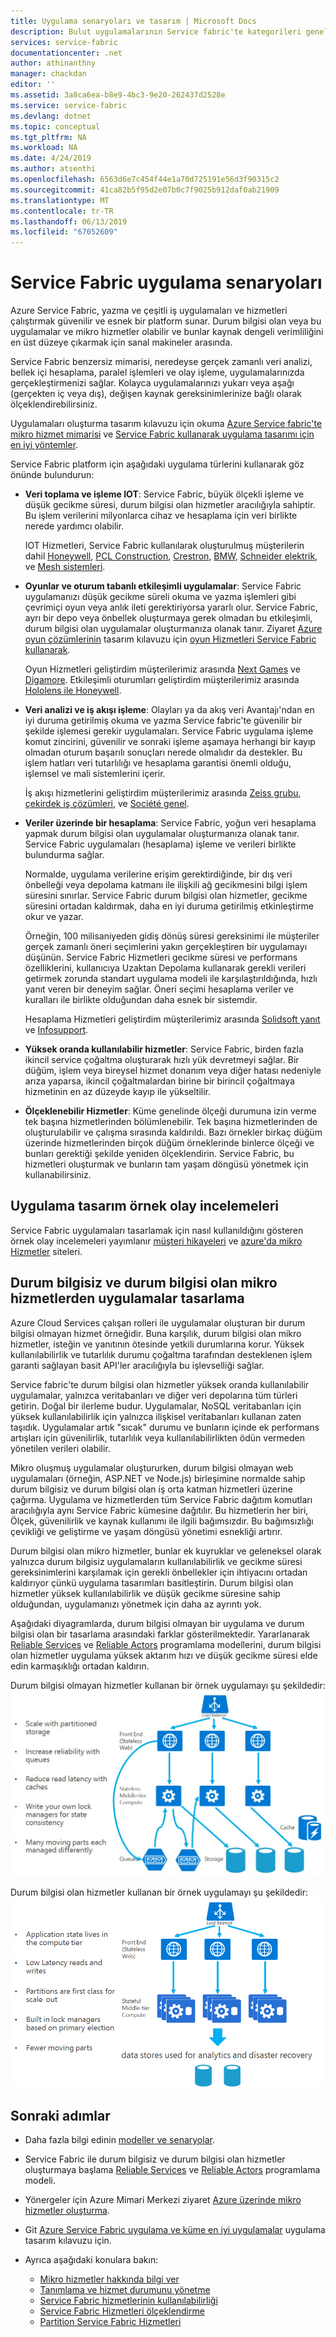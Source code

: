 ```yaml
---
title: Uygulama senaryoları ve tasarım | Microsoft Docs
description: Bulut uygulamalarının Service fabric'te kategorileri genel bakış. Durum bilgisi olan ve olmayan hizmetleri kullanan uygulama tasarımı açıklanır.
services: service-fabric
documentationcenter: .net
author: athinanthny
manager: chackdan
editor: ''
ms.assetid: 3a8ca6ea-b8e9-4bc3-9e20-262437d2528e
ms.service: service-fabric
ms.devlang: dotnet
ms.topic: conceptual
ms.tgt_pltfrm: NA
ms.workload: NA
ms.date: 4/24/2019
ms.author: atsenthi
ms.openlocfilehash: 6563d6e7c454f44e1a70d725191e56d3f90315c2
ms.sourcegitcommit: 41ca82b5f95d2e07b0c7f9025b912daf0ab21909
ms.translationtype: MT
ms.contentlocale: tr-TR
ms.lasthandoff: 06/13/2019
ms.locfileid: "67052609"
---
```

# <a name="service-fabric-application-scenarios"></a>Service Fabric uygulama senaryoları
Azure Service Fabric, yazma ve çeşitli iş uygulamaları ve hizmetleri çalıştırmak güvenilir ve esnek bir platform sunar. Durum bilgisi olan veya bu uygulamalar ve mikro hizmetler olabilir ve bunlar kaynak dengeli verimliliğini en üst düzeye çıkarmak için sanal makineler arasında. 

Service Fabric benzersiz mimarisi, neredeyse gerçek zamanlı veri analizi, bellek içi hesaplama, paralel işlemleri ve olay işleme, uygulamalarınızda gerçekleştirmenizi sağlar. Kolayca uygulamalarınızı yukarı veya aşağı (gerçekten iç veya dış), değişen kaynak gereksinimlerinize bağlı olarak ölçeklendirebilirsiniz.

Uygulamaları oluşturma tasarım kılavuzu için okuma [Azure Service fabric'te mikro hizmet mimarisi](https://docs.microsoft.com/azure/architecture/reference-architectures/microservices/service-fabric) ve [Service Fabric kullanarak uygulama tasarımı için en iyi yöntemler](service-fabric-best-practices-applications.md).

Service Fabric platform için aşağıdaki uygulama türlerini kullanarak göz önünde bulundurun:

* **Veri toplama ve işleme IOT**: Service Fabric, büyük ölçekli işleme ve düşük gecikme süresi, durum bilgisi olan hizmetler aracılığıyla sahiptir. Bu işlem verilerini milyonlarca cihaz ve hesaplama için veri birlikte nerede yardımcı olabilir.

    IOT Hizmetleri, Service Fabric kullanılarak oluşturulmuş müşterilerin dahil [Honeywell](https://customers.microsoft.com/story/honeywell-builds-microservices-based-thermostats-on-azure), [PCL Construction](https://customers.microsoft.com/story/pcl-construction-professional-services-azure), [Crestron](https://customers.microsoft.com/story/crestron-partner-professional-services-azure), [BMW](https://customers.microsoft.com/story/bmw-enables-driver-mobility-via-azure-service-fabric/), [ Schneider elektrik](https://customers.microsoft.com/story/schneider-electric-powers-engergy-solutions-on-azure-service-fabric), ve [Mesh sistemleri](https://customers.microsoft.com/story/mesh-systems-lights-up-the-market-with-iot-based-azure-solutions).

* **Oyunlar ve oturum tabanlı etkileşimli uygulamalar**: Service Fabric uygulamanızı düşük gecikme süreli okuma ve yazma işlemleri gibi çevrimiçi oyun veya anlık ileti gerektiriyorsa yararlı olur. Service Fabric, ayrı bir depo veya önbellek oluşturmaya gerek olmadan bu etkileşimli, durum bilgisi olan uygulamalar oluşturmanıza olanak tanır. Ziyaret [Azure oyun çözümlerinin](https://azure.microsoft.com/solutions/gaming/) tasarım kılavuzu için [oyun Hizmetleri Service Fabric kullanarak](https://docs.microsoft.com/gaming/azure/reference-architectures/multiplayer-synchronous-sf).

    Oyun Hizmetleri geliştirdim müşterilerimiz arasında [Next Games](https://customers.microsoft.com/story/next-games-media-telecommunications-azure) ve [Digamore](https://customers.microsoft.com/story/digamore-entertainment-scores-with-a-new-gaming-platform-based-on-azure-service-fabric/). Etkileşimli oturumları geliştirdim müşterilerimiz arasında [Hololens ile Honeywell](https://customers.microsoft.com/story/honeywell-manufacturing-hololens).

* **Veri analizi ve iş akışı işleme**: Olayları ya da akış veri Avantajı'ndan en iyi duruma getirilmiş okuma ve yazma Service fabric'te güvenilir bir şekilde işlemesi gerekir uygulamaları. Service Fabric uygulama işleme komut zincirini, güvenilir ve sonraki işleme aşamaya herhangi bir kayıp olmadan oturum başarılı sonuçları nerede olmalıdır da destekler. Bu işlem hatları veri tutarlılığı ve hesaplama garantisi önemli olduğu, işlemsel ve mali sistemlerini içerir.

    İş akışı hizmetlerini geliştirdim müşterilerimiz arasında [Zeiss grubu](https://customers.microsoft.com/story/zeiss-group-focuses-on-azure-service-fabric-for-key-integration-platform), [çekirdek iş çözümleri](https://customers.microsoft.com/en-us/story/quorum-business-solutions-expand-energy-managemant-solutions-using-azure-service-fabric), ve [Société genel](https://customers.microsoft.com/en-us/story/societe-generale-speeds-real-time-market-quotes-using-azure-service-fabric).

* **Veriler üzerinde bir hesaplama**: Service Fabric, yoğun veri hesaplama yapmak durum bilgisi olan uygulamalar oluşturmanıza olanak tanır. Service Fabric uygulamaları (hesaplama) işleme ve verileri birlikte bulundurma sağlar. 

   Normalde, uygulama verilerine erişim gerektirdiğinde, bir dış veri önbelleği veya depolama katmanı ile ilişkili ağ gecikmesini bilgi işlem süresini sınırlar. Service Fabric durum bilgisi olan hizmetler, gecikme süresini ortadan kaldırmak, daha en iyi duruma getirilmiş etkinleştirme okur ve yazar. 
   
   Örneğin, 100 milisaniyeden gidiş dönüş süresi gereksinimi ile müşteriler gerçek zamanlı öneri seçimlerini yakın gerçekleştiren bir uygulamayı düşünün. Service Fabric Hizmetleri gecikme süresi ve performans özelliklerini, kullanıcıya Uzaktan Depolama kullanarak gerekli verileri getirmek zorunda standart uygulama modeli ile karşılaştırıldığında, hızlı yanıt veren bir deneyim sağlar. Öneri seçimi hesaplama veriler ve kuralları ile birlikte olduğundan daha esnek bir sistemdir.

    Hesaplama Hizmetleri geliştirdim müşterilerimiz arasında [Solidsoft yanıt](https://customers.microsoft.com/story/solidsoft-reply-platform-powers-e-verification-of-pharmaceuticals) ve [Infosupport](https://customers.microsoft.com/story/service-fabric-customer-profile-info-support-and-fudura).

* **Yüksek oranda kullanılabilir hizmetler**: Service Fabric, birden fazla ikincil service çoğaltma oluşturarak hızlı yük devretmeyi sağlar. Bir düğüm, işlem veya bireysel hizmet donanım veya diğer hatası nedeniyle arıza yaparsa, ikincil çoğaltmalardan birine bir birincil çoğaltmaya hizmetinin en az düzeyde kayıp ile yükseltilir.

* **Ölçeklenebilir Hizmetler**: Küme genelinde ölçeği durumuna izin verme tek başına hizmetlerinden bölümlenebilir. Tek başına hizmetlerinden de oluşturulabilir ve çalışma sırasında kaldırıldı. Bazı örnekler birkaç düğüm üzerinde hizmetlerinden birçok düğüm örneklerinde binlerce ölçeği ve bunları gerektiği şekilde yeniden ölçeklendirin. Service Fabric, bu hizmetleri oluşturmak ve bunların tam yaşam döngüsü yönetmek için kullanabilirsiniz.

## <a name="application-design-case-studies"></a>Uygulama tasarım örnek olay incelemeleri
Service Fabric uygulamaları tasarlamak için nasıl kullanıldığını gösteren örnek olay incelemeleri yayımlanır [müşteri hikayeleri](https://customers.microsoft.com/search?sq=%22Azure%20Service%20Fabric%22&ff=&p=0&so=story_publish_date%20desc/) ve [azure'da mikro Hizmetler](https://azure.microsoft.com/solutions/microservice-applications/) siteleri.

## <a name="designing-applications-composed-of-stateless-and-stateful-microservices"></a>Durum bilgisiz ve durum bilgisi olan mikro hizmetlerden uygulamalar tasarlama
Azure Cloud Services çalışan rolleri ile uygulamalar oluşturan bir durum bilgisi olmayan hizmet örneğidir. Buna karşılık, durum bilgisi olan mikro hizmetler, isteğin ve yanıtının ötesinde yetkili durumlarına korur. Yüksek kullanılabilirlik ve tutarlılık durumu çoğaltma tarafından desteklenen işlem garanti sağlayan basit API'ler aracılığıyla bu işlevselliği sağlar. 

Service fabric'te durum bilgisi olan hizmetler yüksek oranda kullanılabilir uygulamalar, yalnızca veritabanları ve diğer veri depolarına tüm türleri getirin. Doğal bir ilerleme budur. Uygulamalar, NoSQL veritabanları için yüksek kullanılabilirlik için yalnızca ilişkisel veritabanları kullanan zaten taşıdık. Uygulamalar artık "sıcak" durumu ve bunların içinde ek performans artışları için güvenilirlik, tutarlılık veya kullanılabilirlikten ödün vermeden yönetilen verileri olabilir.

Mikro oluşmuş uygulamalar oluştururken, durum bilgisi olmayan web uygulamaları (örneğin, ASP.NET ve Node.js) birleşimine normalde sahip durum bilgisiz ve durum bilgisi olan iş orta katman hizmetleri üzerine çağırma. Uygulama ve hizmetlerden tüm Service Fabric dağıtım komutları aracılığıyla aynı Service Fabric kümesine dağıtılır. Bu hizmetlerin her biri, Ölçek, güvenilirlik ve kaynak kullanımı ile ilgili bağımsızdır. Bu bağımsızlığı çevikliği ve geliştirme ve yaşam döngüsü yönetimi esnekliği artırır.

Durum bilgisi olan mikro hizmetler, bunlar ek kuyruklar ve geleneksel olarak yalnızca durum bilgisiz uygulamaların kullanılabilirlik ve gecikme süresi gereksinimlerini karşılamak için gerekli önbellekler için ihtiyacını ortadan kaldırıyor çünkü uygulama tasarımları basitleştirin. Durum bilgisi olan hizmetler yüksek kullanılabilirlik ve düşük gecikme süresine sahip olduğundan, uygulamanızı yönetmek için daha az ayrıntı yok. 

Aşağıdaki diyagramlarda, durum bilgisi olmayan bir uygulama ve durum bilgisi olan bir tasarlama arasındaki farklar gösterilmektedir. Yararlanarak [Reliable Services](service-fabric-reliable-services-introduction.md) ve [Reliable Actors](service-fabric-reliable-actors-introduction.md) programlama modellerini, durum bilgisi olan hizmetler uygulama yüksek aktarım hızı ve düşük gecikme süresi elde edin karmaşıklığı ortadan kaldırın.

Durum bilgisi olmayan hizmetler kullanan bir örnek uygulamayı şu şekildedir: ![Durum bilgisi olmayan hizmetler kullanan uygulama][Image1]

Durum bilgisi olan hizmetler kullanan bir örnek uygulamayı şu şekildedir: ![Durum bilgisi olmayan hizmetler kullanan uygulama][Image2]

## <a name="next-steps"></a>Sonraki adımlar

* Daha fazla bilgi edinin [modeller ve senaryolar](service-fabric-patterns-and-scenarios.md).

* Service Fabric ile durum bilgisiz ve durum bilgisi olan hizmetler oluşturmaya başlama [Reliable Services](service-fabric-reliable-services-quick-start.md) ve [Reliable Actors](service-fabric-reliable-actors-get-started.md) programlama modeli.
* Yönergeler için Azure Mimari Merkezi ziyaret [Azure üzerinde mikro hizmetler oluşturma](https://docs.microsoft.com/azure/architecture/microservices/).
* Git [Azure Service Fabric uygulama ve küme en iyi uygulamalar](service-fabric-best-practices-overview.md) uygulama tasarım kılavuzu için.

* Ayrıca aşağıdaki konulara bakın:
  * [Mikro hizmetler hakkında bilgi ver](service-fabric-overview-microservices.md)
  * [Tanımlama ve hizmet durumunu yönetme](service-fabric-concepts-state.md)
  * [Service Fabric hizmetlerinin kullanılabilirliği](service-fabric-availability-services.md)
  * [Service Fabric Hizmetleri ölçeklendirme](service-fabric-concepts-scalability.md)
  * [Partition Service Fabric Hizmetleri](service-fabric-concepts-partitioning.md)

[Image1]: media/service-fabric-application-scenarios/AppwithStatelessServices.jpg
[Image2]: media/service-fabric-application-scenarios/AppwithStatefulServices.jpg
